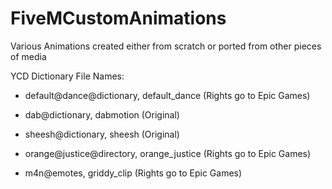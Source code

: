 # FiveMCustomAnimations
Various Animations created either from scratch or ported from other pieces of media

YCD Dictionary File Names:

- default@dance@dictionary, default_dance (Rights go to Epic Games)

- dab@dictionary, dabmotion (Original)

- sheesh@dictionary, sheesh (Original)

- orange@justice@directory, orange_justice (Rights go to Epic Games)

- m4n@emotes, griddy_clip (Rights go to Epic Games)
